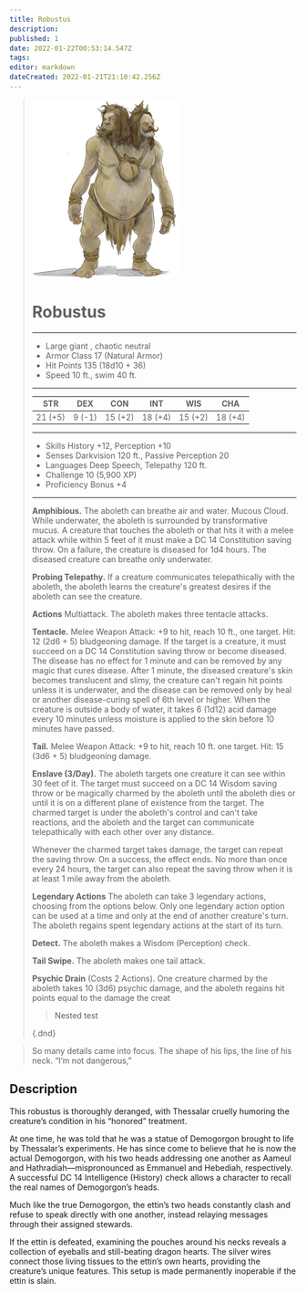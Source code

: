 ```yaml
---
title: Robustus
description: 
published: 1
date: 2022-01-22T00:53:14.547Z
tags: 
editor: markdown
dateCreated: 2022-01-21T21:10:42.256Z
---
```


> ![demogorgon.jpeg](/characters/demogorgon.jpeg#right)
> # Robustus
> ---
> - Large giant , chaotic neutral
> - Armor Class 17 (Natural Armor)
> - Hit Points 135 (18d10 + 36)
> - Speed 10 ft., swim 40 ft.
> ---
> |STR|DEX|CON|INT|WIS|CHA
> |---|---|---|---|---|---
> |21 (+5)|9 (-1)|15 (+2)|18 (+4)|15 (+2)|18 (+4)
> ---
> - Skills History +12, Perception +10
> - Senses Darkvision 120 ft., Passive Perception 20
> - Languages Deep Speech, Telepathy 120 ft.
> - Challenge 10 (5,900 XP)
> - Proficiency Bonus +4
> ---
> **Amphibious.** The aboleth can breathe air and water.
> Mucous Cloud. While underwater, the aboleth is surrounded by transformative mucus. A creature that touches the aboleth or that hits it with a melee attack while within 5 feet of it must make a DC 14 Constitution saving throw. On a failure, the creature is diseased for 1d4 hours. The diseased creature can breathe only underwater.
>
> **Probing Telepathy.** If a creature communicates telepathically with the aboleth, the aboleth learns the creature's greatest desires if the aboleth can see the creature.
>
> **Actions**
Multiattack. The aboleth makes three tentacle attacks.
>
> **Tentacle.** Melee Weapon Attack: +9 to hit, reach 10 ft., one target. Hit: 12 (2d6 + 5) bludgeoning damage. If the target is a creature, it must succeed on a DC 14 Constitution saving throw or become diseased. The disease has no effect for 1 minute and can be removed by any magic that cures disease. After 1 minute, the diseased creature's skin becomes translucent and slimy, the creature can't regain hit points unless it is underwater, and the disease can be removed only by heal or another disease-curing spell of 6th level or higher. When the creature is outside a body of water, it takes 6 (1d12) acid damage every 10 minutes unless moisture is applied to the skin before 10 minutes have passed.
>
> **Tail.** Melee Weapon Attack: +9 to hit, reach 10 ft. one target. Hit: 15 (3d6 + 5) bludgeoning damage.
>
> **Enslave (3/Day).** The aboleth targets one creature it can see within 30 feet of it. The target must succeed on a DC 14 Wisdom saving throw or be magically charmed by the aboleth until the aboleth dies or until it is on a different plane of existence from the target. The charmed target is under the aboleth's control and can't take reactions, and the aboleth and the target can communicate telepathically with each other over any distance.
>
> Whenever the charmed target takes damage, the target can repeat the saving throw. On a success, the effect ends. No more than once every 24 hours, the target can also repeat the saving throw when it is at least 1 mile away from the aboleth.
>
> **Legendary Actions**
> The aboleth can take 3 legendary actions, choosing from the options below. Only one legendary action option can be used at a time and only at the end of another creature's turn. The aboleth regains spent legendary actions at the start of its turn.
>
> **Detect.** The aboleth makes a Wisdom (Perception) check.
>
> **Tail Swipe.** The aboleth makes one tail attack.
>
> **Psychic Drain** (Costs 2 Actions). One creature charmed by the aboleth takes 10 (3d6) psychic damage, and the aboleth regains hit points equal to the damage the creat
>
>>Nested test
>
>{.dnd}

> So many details came into focus. The shape of his lips, the line of his neck. “I’m not dangerous,”

## Description
This robustus is thoroughly deranged, with Thessalar cruelly humoring the creature’s condition in his “honored” treatment.

At one time, he was told that he was a statue of Demogorgon brought to life by Thessalar’s experiments. He has since come to believe that he is now the actual Demogorgon, with his two heads addressing one another as Aameul and Hathradiah—mispronounced as Emmanuel and Hebediah, respectively. A successful DC 14 Intelligence (History) check allows a character to recall the real names of Demogorgon’s heads.

Much like the true Demogorgon, the ettin’s two heads constantly clash and refuse to speak directly with one another, instead relaying messages through their assigned stewards.

If the ettin is defeated, examining the pouches around his necks reveals a collection of eyeballs and still-beating dragon hearts. The silver wires connect those living tissues to the ettin’s own hearts, providing the creature’s unique features. This setup is made permanently inoperable if the ettin is slain.